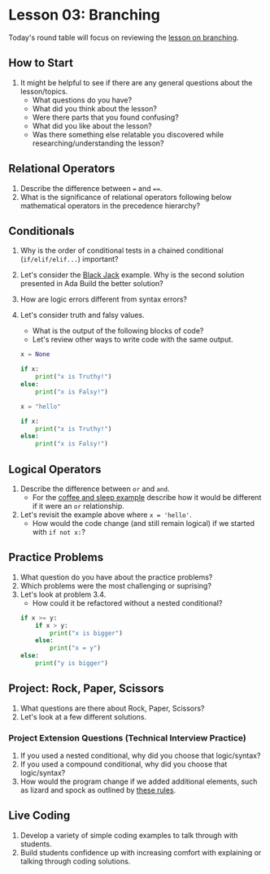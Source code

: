 # Lesson 03: Branching

Today's round table will focus on reviewing the [lesson on branching](https://colab.research.google.com/drive/1huE7PyavZSJIou4mh5G2e7yfG08Vb7da?usp=sharing).

## How to Start

1. It might be helpful to see if there are any general questions about the lesson/topics.
    * What questions do you have?
    * What did you think about the lesson?
    * Were there parts that you found confusing?
    * What did you like about the lesson?
    * Was there something else relatable you discovered while researching/understanding the lesson?

## Relational Operators

1. Describe the difference between `=` and `==`.
1. What is the significance of relational operators following below mathematical operators in the precedence hierarchy?


## Conditionals
1. Why is the order of conditional tests in a chained conditional (`if/elif/elif...`) important? 
1. Let's consider the [Black Jack](https://colab.research.google.com/drive/1huE7PyavZSJIou4mh5G2e7yfG08Vb7da#scrollTo=1fttbcPz-XVv) example. Why is the second solution presented in Ada Build the better solution?
1. How are logic errors different from syntax errors?
1. Let's consider truth and falsy values. 
    * What is the output of the following blocks of code?
    * Let's review other ways to write code with the same output.
    
    ```python
    x = None

    if x:
        print("x is Truthy!")
    else:
        print("x is Falsy!")
    ```

    ```python
    x = "hello"

    if x:
        print("x is Truthy!")
    else:
        print("x is Falsy!")
    ```

## Logical Operators
1. Describe the difference between `or` and `and`. 
    * For the [coffee and sleep example](XXX) describe how it would be different if it were an `or` relationship.
1. Let's revisit the example above where `x = 'hello'`. 
    * How would the code change (and still remain logical) if we started with `if not x:`?

## Practice Problems
1. What question do you have about the practice problems?
1. Which problems were the most challenging or suprising?
1. Let's look at problem 3.4. 
    * How could it be refactored without a nested conditional?
    ```python
    if x >= y:
        if x > y:
            print("x is bigger")
        else:
            print("x = y")
    else:
        print("y is bigger")
    ```

## Project: Rock, Paper, Scissors
1. What questions are there about Rock, Paper, Scissors?
1. Let's look at a few different solutions.

### Project Extension Questions (Technical Interview Practice)
1. If you used a nested conditional, why did you choose that logic/syntax?
1. If you used a compound conditional, why did you choose that logic/syntax?
1. How would the program change if we added additional elements, such as lizard and spock as outlined by [these rules](https://roshambo.me/rules/).

## Live Coding

1. Develop a variety of simple coding examples to talk through with students. 
1. Build students confidence up with increasing comfort with explaining or talking through coding solutions.